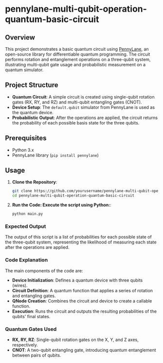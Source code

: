 # pennylane-multi-qubit-operation-quantum-basic-circuit

## Overview

This project demonstrates a basic quantum circuit using [PennyLane](https://pennylane.ai/), an open-source library for differentiable quantum programming. The circuit performs rotation and entanglement operations on a three-qubit system, illustrating multi-qubit gate usage and probabilistic measurement on a quantum simulator.

## Project Structure

- **Quantum Circuit**: A simple circuit is created using single-qubit rotation gates (RX, RY, and RZ) and multi-qubit entangling gates (CNOT).
- **Device Setup**: The `default.qubit` simulator from PennyLane is used as the quantum device.
- **Probabilistic Output**: After the operations are applied, the circuit returns the probability of each possible basis state for the three qubits.

## Prerequisites

- Python 3.x
- PennyLane library (`pip install pennylane`)

## Usage

1. **Clone the Repository**:
   ```bash
   git clone https://github.com/yourusername/pennylane-multi-qubit-operation-quantum-basic-circuit.git
   cd pennylane-multi-qubit-operation-quantum-basic-circuit

2. **Run the Code: Execute the script using Python:**:
   ```bash
   python main.py


### Expected Output

The output of this script is a list of probabilities for each possible state of the three-qubit system, representing the likelihood of measuring each state after the operations are applied.

### Code Explanation

The main components of the code are:

- **Device Initialization**: Defines a quantum device with three qubits (wires).
- **Circuit Definition**: A quantum function that applies a series of rotation and entangling gates.
- **QNode Creation**: Combines the circuit and device to create a callable function.
- **Execution**: Runs the circuit and outputs the resulting probabilities of the qubits' final states.

### Quantum Gates Used

- **RX, RY, RZ**: Single-qubit rotation gates on the X, Y, and Z axes, respectively.
- **CNOT**: A two-qubit entangling gate, introducing quantum entanglement between pairs of qubits.

